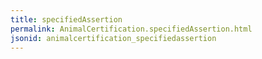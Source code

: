 ```yaml
---
title: specifiedAssertion
permalink: AnimalCertification.specifiedAssertion.html
jsonid: animalcertification_specifiedassertion
---
```

